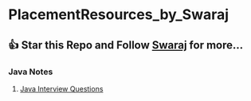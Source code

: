 # PlacementResources_by_Swaraj

## :+1: Star this Repo and Follow [Swaraj](https://www.linkedin.com/in/swarajkhan/) for more...

### Java Notes
1. [Java Interview Questions](https://github.com/first-phoenix/PlacementResources_by_Swaraj/blob/main/Notes/Java%20Notes/Java_Interview_Questions_01.pdf)



